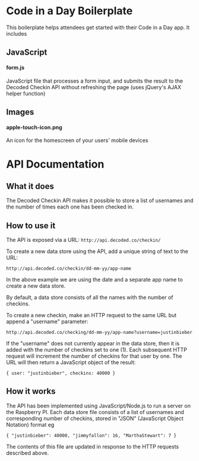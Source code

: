 Code in a Day Boilerplate
=========================

This boilerplate helps attendees get started with their Code in a Day app. It includes

## JavaScript

#### form.js

JavaScript file that processes a form input, and submits the result to the Decoded Checkin API without refreshing the page (uses jQuery's AJAX helper function)

## Images

#### apple-touch-icon.png

An icon for the homescreen of your users' mobile devices

# API Documentation

## What it does

The Decoded Checkin API makes it possible to store a list of usernames and the number of times each one has been checked in.

## How to use it

The API is exposed via a URL: `http://api.decoded.co/checkin/`

To create a new data store using the API, add a unique string of text to the URL:

`http://api.decoded.co/checkin/dd-mm-yy/app-name`

In the above example we are using the date and a separate app name to create a new data store.

By default, a data store consists of all the names with the number of checkins.

To create a new checkin, make an HTTP request to the same URL but append a "username" parameter:

`http://api.decoded.co/checking/dd-mm-yy/app-name?username=justinbieber`

If the "username" does not currently appear in the data store, then it is added with the number of checkins set to one (1).  Each subsequent HTTP request will increment the number of checkins for that user by one.  The URL will then return a JavaScript object of the result:

`{
  user: "justinbieber",
  checkins: 40000
}`

## How it works

The API has been implemented using JavaScript/Node.js to run a server on the Raspberry PI.  Each data store file consists of a list of usernames and corresponding number of checkins, stored in "JSON" (JavaScript Object Notation) format eg

`{
  "justinbieber": 40000,
  "jimmyfallon": 16,
  "MarthaStewart‎": 7
}`

The contents of this file are updated in response to the HTTP requests described above.
